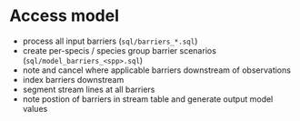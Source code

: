 # Access model

- process all input barriers (`sql/barriers_*.sql`)
- create per-specis / species group barrier scenarios (`sql/model_barriers_<spp>.sql`)
- note and cancel where applicable barriers downstream of observations
- index barriers downstream
- segment stream lines at all barriers
- note postion of barriers in stream table and generate output model values

